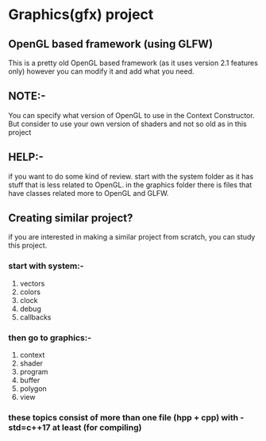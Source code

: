 # Graphics(gfx) project 
## OpenGL based framework (using GLFW)
 This is a pretty old OpenGL based framework (as it uses version 2.1 features only) however you can modify it and add what you need.
## NOTE:-
 You can specify what version of OpenGL to use in the Context Constructor.
 But consider to use your own version of shaders and not so old as in this project
## HELP:-
 if you want to do some kind of review. start with the system folder as it has stuff that is less related to OpenGL.
 in the graphics folder there is files that have classes related more to OpenGL and GLFW.
## Creating similar project?
 if you are interested in making a similar project from scratch, you can study this project.
### start with system:-
 1. vectors
 2. colors
 3. clock
 4. debug
 5. callbacks
### then go to graphics:-
 1. context
 2. shader
 3. program
 4. buffer
 5. polygon
 6. view
### these topics consist of more than one file (hpp + cpp) with -std=c++17 at least (for compiling)
